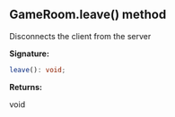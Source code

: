 
## GameRoom.leave() method

Disconnects the client from the server

**Signature:**

```typescript
leave(): void;
```
**Returns:**

void

